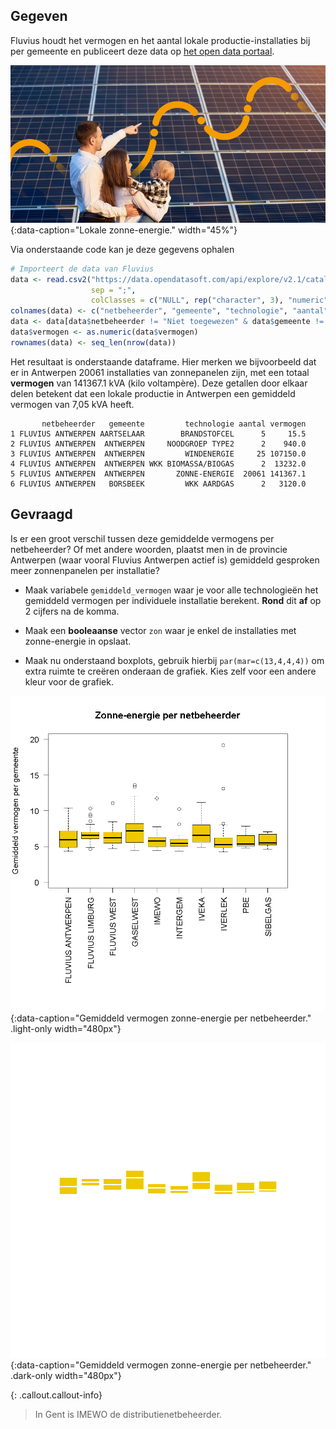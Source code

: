 ## Gegeven
Fluvius houdt het vermogen en het aantal lokale productie-installaties bij per gemeente en publiceert deze data op <a href="https://opendata.fluvius.be/explore/dataset/1_33-lp-open-data-fluvius/information/" target="_blank">het open data portaal</a>. 

![Lokale zonne-energie.](media/groene_stroom.jpg "Lokale zonne-energie."){:data-caption="Lokale zonne-energie." width="45%"}

Via onderstaande code kan je deze gegevens ophalen

```R
# Importeert de data van Fluvius
data <- read.csv2("https://data.opendatasoft.com/api/explore/v2.1/catalog/datasets/1_33-lp-open-data-fluvius@fluvius/exports/csv",
                  sep = ";",
                  colClasses = c("NULL", rep("character", 3), "numeric", "character") )
colnames(data) <- c("netbeheerder", "gemeente", "technologie", "aantal", "vermogen")
data <- data[data$netbeheerder != "Niet toegewezen" & data$gemeente != "Niet toegewezen",]
data$vermogen <- as.numeric(data$vermogen)
rownames(data) <- seq_len(nrow(data))
```

Het resultaat is onderstaande dataframe. Hier merken we bijvoorbeeld dat er in Antwerpen 20061 installaties van zonnepanelen zijn, met een totaal **vermogen** van 141367.1 kVA (kilo voltampère). Deze getallen door elkaar delen betekent dat een lokale productie in Antwerpen een gemiddeld vermogen van 7,05 kVA heeft.

```
       netbeheerder   gemeente         technologie aantal vermogen
1 FLUVIUS ANTWERPEN AARTSELAAR        BRANDSTOFCEL      5     15.5
2 FLUVIUS ANTWERPEN  ANTWERPEN     NOODGROEP TYPE2      2    940.0
3 FLUVIUS ANTWERPEN  ANTWERPEN         WINDENERGIE     25 107150.0
4 FLUVIUS ANTWERPEN  ANTWERPEN WKK BIOMASSA/BIOGAS      2  13232.0
5 FLUVIUS ANTWERPEN  ANTWERPEN       ZONNE-ENERGIE  20061 141367.1
6 FLUVIUS ANTWERPEN   BORSBEEK         WKK AARDGAS      2   3120.0
```

## Gevraagd

Is er een groot verschil tussen deze gemiddelde vermogens per netbeheerder? Of met andere woorden, plaatst men in de provincie Antwerpen (waar vooral Fluvius Antwerpen actief is) gemiddeld gesproken meer zonnenpanelen per installatie?

- Maak variabele `gemiddeld_vermogen` waar je voor alle technologieën het gemiddeld vermogen per individuele installatie berekent. **Rond** dit **af** op 2 cijfers na de komma.
- Maak een **booleaanse** vector `zon` waar je enkel de installaties met zonne-energie in opslaat.

- Maak nu onderstaand boxplots, gebruik hierbij `par(mar=c(13,4,4,4))` om extra ruimte te creëren onderaan de grafiek. Kies zelf voor een andere kleur voor de grafiek.

![Gemiddeld vermogen zonne-energie per netbeheerder.](media/plot.png "Gemiddeld vermogen zonne-energie per netbeheerder."){:data-caption="Gemiddeld vermogen zonne-energie per netbeheerder." .light-only width="480px"}

![Gemiddeld vermogen zonne-energie per netbeheerder.](media/plot_dark.png "Gemiddeld vermogen zonne-energie per netbeheerder."){:data-caption="Gemiddeld vermogen zonne-energie per netbeheerder." .dark-only width="480px"}

{: .callout.callout-info}
> In Gent is IMEWO de distributienetbeheerder.